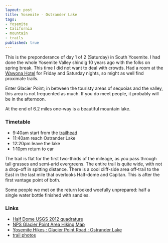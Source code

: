 ```yaml
---
layout: post
title: Yosemite - Ostrander Lake
tags:
- Yosemite
- California
- mountain
- trails
published: true
---
```

This is the preponderance of day 1 of 2 (Saturday) in South Yosemite.
I had done the whole Yosemite Valley shindig 10 years ago with the folks on spring break.
This time I did not want to deal with crowds. Had a room at the
[Wawona Hotel](http://www.yosemitepark.com/wawona-hotel.aspx)
for Friday and Saturday nights, so might as well find proximate trails.

Enter Glacier Point; in between the touristy areas of sequoias and the valley,
this area is not frequented as much. If you do meet people, it probably
will be in the afternoon.

At the end of 6.2 miles one-way is a beautiful mountain lake.


### Timetable ###
- 9:40am start from the
[trailhead](https://www.google.com/maps/@37.6670103,-119.6038974,105m/data=!3m1!1e3)
- 11:40am reach Ostrander Lake
- 12:20pm leave the lake
- 1:10pm return to car

The trail is flat for the first two-thirds of the mileage, as you pass through
tall grasses and semi-arid evergreens.
The entire trail is quite wide, with not a drop-off in spitting distance.
There is a cool cliff-side area off-trail to the East in the last mile that
overlooks Half-dome and Capitan. This is after the first vantage point of both.

Some people we met on the return looked woefully unprepared: half a single water bottle
finished with sandles.


### Links ###
- [Half Dome USGS 2012 quadrature](https://drive.google.com/file/d/0B0yT30uCaFvvZFVOUkhmWGZxSUk/view?usp=sharing)
- [NPS Glacier Point Area Hiking Map](https://drive.google.com/file/d/0B0yT30uCaFvvNnd3Y1Voem9tcFE/view?usp=sharing)
- [Yosemite Hikes : Glacier Point Road : Ostrander Lake](http://www.yosemitehikes.com/glacier-point-road/ostrander-lake/ostrander-lake.htm)
- [trail photos](https://www.dropbox.com/sc/hhgiv9vwo2ghwul/AADH5BajF3fmB1jpy_4ImNDVa)
